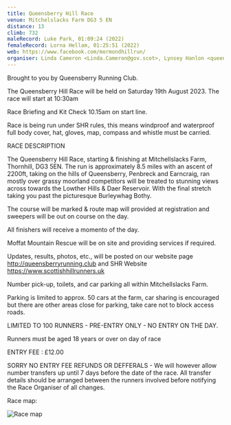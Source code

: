 ```yaml
---
title: Queensberry Hill Race
venue: Mitchelslacks Farm DG3 5 EN
distance: 13
climb: 732
maleRecord: Luke Park, 01:09:24 (2022)
femaleRecord: Lorna Hellam, 01:25:51 (2022)
web: https://www.facebook.com/mormondhillrun/
organiser: Linda Cameron <Linda.Cameron@gov.scot>, Lynsey Hanlon <queensberry.running@gmail.com>
---
```


Brought to you by Queensberry Running Club.

The Queensberry Hill Race will be held on Saturday 19th
August 2023. The race will start at 10:30am

Race Briefing and Kit Check 10.15am on start line.

Race is being run under SHR rules, this means windproof and waterproof
full body cover, hat, gloves, map, compass and whistle must be
carried.

RACE DESCRIPTION

The Queensberry Hill Race, starting & finishing at Mitchellslacks
Farm, Thornhill, DG3 5EN. The run is approximately 8.5 miles with an
ascent of 2200ft, taking on the hills of Queensberry, Penbreck and
Earncraig, ran mostly over grassy moorland competitors will be treated
to stunning views across towards the Lowther Hills & Daer Reservoir.
With the final stretch taking you past the picturesque Burleywhag
Bothy.

The course will be marked & route map will provided at registration
and sweepers will be out on course on the day.

All finishers will receive a momento of the day.

Moffat Mountain Rescue will be on site and providing services if required. 

Updates, results, photos, etc., will be posted on our website page
http://queensberryrunning.club and SHR Website
https://www.scottishhillrunners.uk

Number pick-up, toilets, and car parking all within Mitchellslacks Farm.

Parking is limited to approx. 50 cars at the farm, car sharing is
encouraged but there are other areas close for parking, take care not
to block access roads.

LIMITED TO 100 RUNNERS - PRE-ENTRY ONLY - NO ENTRY ON THE DAY.

Runners must be aged 18 years or over on day of race

ENTRY FEE : £12.00

SORRY NO ENTRY FEE REFUNDS OR DEFFERALS - We will however allow number
transfers up until 7 days before the date of the race. All transfer
details should be arranged between the runners involved before
notifying the Race Organiser of all changes.

Race map:

![Race map](https://www.scottishhillrunners.uk/RaceMaps/Queensberry580.jpg)
